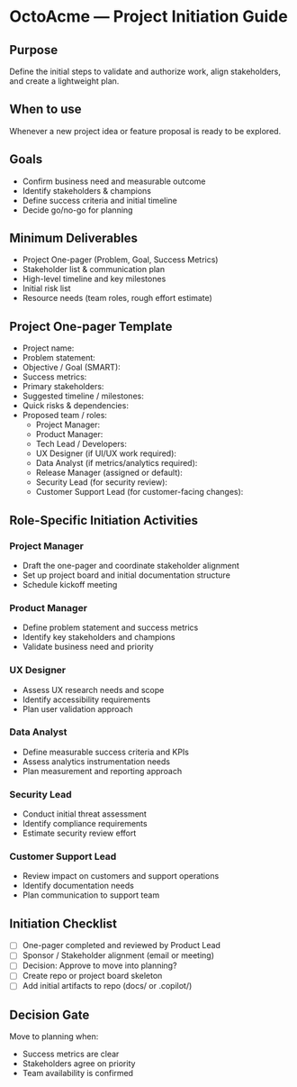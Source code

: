 # OctoAcme — Project Initiation Guide

## Purpose
Define the initial steps to validate and authorize work, align stakeholders, and create a lightweight plan.

## When to use
Whenever a new project idea or feature proposal is ready to be explored.

## Goals
- Confirm business need and measurable outcome
- Identify stakeholders & champions
- Define success criteria and initial timeline
- Decide go/no-go for planning

## Minimum Deliverables
- Project One-pager (Problem, Goal, Success Metrics)
- Stakeholder list & communication plan
- High-level timeline and key milestones
- Initial risk list
- Resource needs (team roles, rough effort estimate)

## Project One-pager Template
- Project name:
- Problem statement:
- Objective / Goal (SMART):
- Success metrics:
- Primary stakeholders:
- Suggested timeline / milestones:
- Quick risks & dependencies:
- Proposed team / roles:
  - Project Manager:
  - Product Manager:
  - Tech Lead / Developers:
  - UX Designer (if UI/UX work required):
  - Data Analyst (if metrics/analytics required):
  - Release Manager (assigned or default):
  - Security Lead (for security review):
  - Customer Support Lead (for customer-facing changes):

## Role-Specific Initiation Activities

### Project Manager
- Draft the one-pager and coordinate stakeholder alignment
- Set up project board and initial documentation structure
- Schedule kickoff meeting

### Product Manager
- Define problem statement and success metrics
- Identify key stakeholders and champions
- Validate business need and priority

### UX Designer
- Assess UX research needs and scope
- Identify accessibility requirements
- Plan user validation approach

### Data Analyst
- Define measurable success criteria and KPIs
- Assess analytics instrumentation needs
- Plan measurement and reporting approach

### Security Lead
- Conduct initial threat assessment
- Identify compliance requirements
- Estimate security review effort

### Customer Support Lead
- Review impact on customers and support operations
- Identify documentation needs
- Plan communication to support team

## Initiation Checklist
- [ ] One-pager completed and reviewed by Product Lead
- [ ] Sponsor / Stakeholder alignment (email or meeting)
- [ ] Decision: Approve to move into planning?
- [ ] Create repo or project board skeleton
- [ ] Add initial artifacts to repo (docs/ or .copilot/)

## Decision Gate
Move to planning when:
- Success metrics are clear
- Stakeholders agree on priority
- Team availability is confirmed
